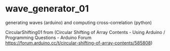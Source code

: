 # wave_generator_01
generating waves (arduino) and computing cross-correlation (python)

CircularShifting01 from (Circular Shifting of Array Contents - Using Arduino / Programming Questions - Arduino Forum https://forum.arduino.cc/t/circular-shifting-of-array-contents/585808)
